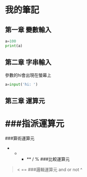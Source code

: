 # 我的筆記

## 第一章 變數輸入
```python
a=100
print(a)
```

## 第二章 字串輸入
參數的hi會出現在螢幕上
```python
a=input('hi: ')
```
## 第三章 運算元
###指派運算元
=
###算術運算元
+ - * ** / %
###比較運算元
> < ==
###邏輯運算元
and or not ^
